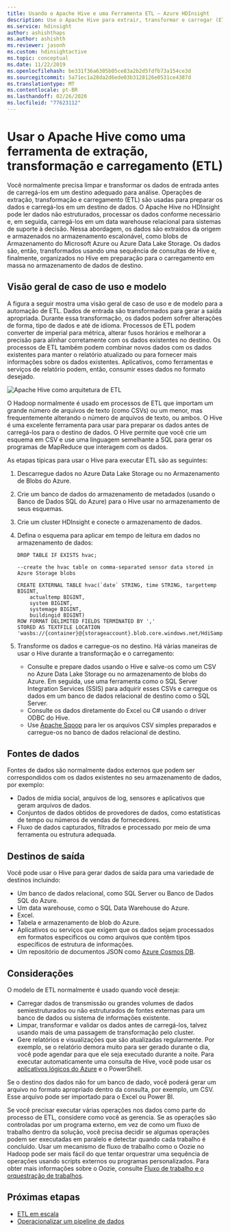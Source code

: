 ```yaml
---
title: Usando o Apache Hive e uma Ferramenta ETL – Azure HDInsight
description: Use o Apache Hive para extrair, transformar e carregar (ETL) dados no Azure HDInsight.
ms.service: hdinsight
author: ashishthaps
ms.author: ashishth
ms.reviewer: jasonh
ms.custom: hdinsightactive
ms.topic: conceptual
ms.date: 11/22/2019
ms.openlocfilehash: be331f36a6305b05ce83a2b2d5fdfb73a154ce3d
ms.sourcegitcommit: 5a71ec1a28da2d6ede03b3128126e0531ce4387d
ms.translationtype: MT
ms.contentlocale: pt-BR
ms.lasthandoff: 02/26/2020
ms.locfileid: "77623112"
---
```

# <a name="use-apache-hive-as-an-extract-transform-and-load-etl-tool"></a>Usar o Apache Hive como uma ferramenta de extração, transformação e carregamento (ETL)

Você normalmente precisa limpar e transformar os dados de entrada antes de carregá-los em um destino adequado para análise. Operações de extração, transformação e carregamento (ETL) são usadas para preparar os dados e carregá-los em um destino de dados.  O Apache Hive no HDInsight pode ler dados não estruturados, processar os dados conforme necessário e, em seguida, carregá-los em um data warehouse relacional para sistemas de suporte à decisão. Nessa abordagem, os dados são extraídos da origem e armazenados no armazenamento escalonável, como blobs de Armazenamento do Microsoft Azure ou Azure Data Lake Storage. Os dados são, então, transformados usando uma sequência de consultas de Hive e, finalmente, organizados no Hive em preparação para o carregamento em massa no armazenamento de dados de destino.

## <a name="use-case-and-model-overview"></a>Visão geral de caso de uso e modelo

A figura a seguir mostra uma visão geral de caso de uso e de modelo para a automação de ETL. Dados de entrada são transformados para gerar a saída apropriada.  Durante essa transformação, os dados podem sofrer alterações de forma, tipo de dados e até de idioma.  Processos de ETL podem converter de imperial para métrica, alterar fusos horários e melhorar a precisão para alinhar corretamente com os dados existentes no destino.  Os processos de ETL também podem combinar novos dados com os dados existentes para manter o relatório atualizado ou para fornecer mais informações sobre os dados existentes.  Aplicativos, como ferramentas e serviços de relatório podem, então, consumir esses dados no formato desejado.

![Apache Hive como arquitetura de ETL](./media/apache-hadoop-using-apache-hive-as-an-etl-tool/hdinsight-etl-architecture.png)

O Hadoop normalmente é usado em processos de ETL que importam um grande número de arquivos de texto (como CSVs) ou um menor, mas frequentemente alterando o número de arquivos de texto, ou ambos.  O Hive é uma excelente ferramenta para usar para preparar os dados antes de carregá-los para o destino de dados.  O Hive permite que você crie um esquema em CSV e use uma linguagem semelhante a SQL para gerar os programas de MapReduce que interagem com os dados.

As etapas típicas para usar o Hive para executar ETL são as seguintes:

1. Descarregue dados no Azure Data Lake Storage ou no Armazenamento de Blobs do Azure.
2. Crie um banco de dados do armazenamento de metadados (usando o Banco de Dados SQL do Azure) para o Hive usar no armazenamento de seus esquemas.
3. Crie um cluster HDInsight e conecte o armazenamento de dados.
4. Defina o esquema para aplicar em tempo de leitura em dados no armazenamento de dados:

    ```
    DROP TABLE IF EXISTS hvac;

    --create the hvac table on comma-separated sensor data stored in Azure Storage blobs

    CREATE EXTERNAL TABLE hvac(`date` STRING, time STRING, targettemp BIGINT,
        actualtemp BIGINT,
        system BIGINT,
        systemage BIGINT,
        buildingid BIGINT)
    ROW FORMAT DELIMITED FIELDS TERMINATED BY ','
    STORED AS TEXTFILE LOCATION 'wasbs://{container}@{storageaccount}.blob.core.windows.net/HdiSamples/SensorSampleData/hvac/';
    ```

5. Transforme os dados e carregue-os no destino.  Há várias maneiras de usar o Hive durante a transformação e o carregamento:

    * Consulte e prepare dados usando o Hive e salve-os como um CSV no Azure Data Lake Storage ou no armazenamento de blobs do Azure.  Em seguida, use uma ferramenta como o SQL Server Integration Services (SSIS) para adquirir esses CSVs e carregue os dados em um banco de dados relacional de destino como o SQL Server.
    * Consulte os dados diretamente do Excel ou C# usando o driver ODBC do Hive.
    * Use [Apache Sqoop](apache-hadoop-use-sqoop-mac-linux.md) para ler os arquivos CSV simples preparados e carregue-os no banco de dados relacional de destino.

## <a name="data-sources"></a>Fontes de dados

Fontes de dados são normalmente dados externos que podem ser correspondidos com os dados existentes no seu armazenamento de dados, por exemplo:

* Dados de mídia social, arquivos de log, sensores e aplicativos que geram arquivos de dados.
* Conjuntos de dados obtidos de provedores de dados, como estatísticas de tempo ou números de vendas de fornecedores.
* Fluxo de dados capturados, filtrados e processado por meio de uma ferramenta ou estrutura adequada.

<!-- TODO: (see Collecting and loading data into HDInsight). -->

## <a name="output-targets"></a>Destinos de saída

Você pode usar o Hive para gerar dados de saída para uma variedade de destinos incluindo:

* Um banco de dados relacional, como SQL Server ou Banco de Dados SQL do Azure.
* Um data warehouse, como o SQL Data Warehouse do Azure.
* Excel.
* Tabela e armazenamento de blob do Azure.
* Aplicativos ou serviços que exigem que os dados sejam processados em formatos específicos ou como arquivos que contêm tipos específicos de estrutura de informações.
* Um repositório de documentos JSON como [Azure Cosmos DB](https://azure.microsoft.com/services/cosmos-db/).

## <a name="considerations"></a>Considerações

O modelo de ETL normalmente é usado quando você deseja:

* Carregar dados de transmissão ou grandes volumes de dados semiestruturados ou não estruturados de fontes externas para um banco de dados ou sistema de informações existente.
* Limpar, transformar e validar os dados antes de carregá-los, talvez usando mais de uma passagem de transformação pelo cluster.
* Gere relatórios e visualizações que são atualizadas regularmente. Por exemplo, se o relatório demora muito para ser gerado durante o dia, você pode agendar para que ele seja executado durante a noite. Para executar automaticamente uma consulta de Hive, você pode usar os [aplicativos lógicos do Azure](../../logic-apps/logic-apps-overview.md) e o PowerShell.

Se o destino dos dados não for um banco de dado, você poderá gerar um arquivo no formato apropriado dentro da consulta, por exemplo, um CSV. Esse arquivo pode ser importado para o Excel ou Power BI.

Se você precisar executar várias operações nos dados como parte do processo de ETL, considere como você as gerencia. Se as operações são controladas por um programa externo, em vez de como um fluxo de trabalho dentro da solução, você precisa decidir se algumas operações podem ser executadas em paralelo e detectar quando cada trabalho é concluído. Usar um mecanismo de fluxo de trabalho como o Oozie no Hadoop pode ser mais fácil do que tentar orquestrar uma sequência de operações usando scripts externos ou programas personalizados. Para obter mais informações sobre o Oozie, consulte [Fluxo de trabalho e o orquestração de trabalhos](https://msdn.microsoft.com/library/dn749829.aspx).

## <a name="next-steps"></a>Próximas etapas

* [ETL em escala](apache-hadoop-etl-at-scale.md)
* [Operacionalizar um pipeline de dados](../hdinsight-operationalize-data-pipeline.md)

<!-- * [ETL Deep Dive](../hdinsight-etl-deep-dive.md) -->
